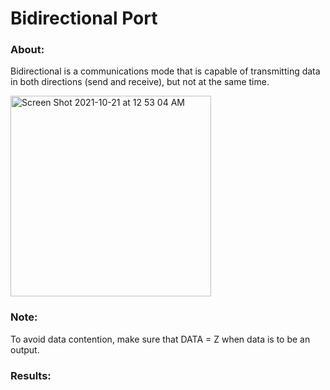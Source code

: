 # Bidirectional Port

### About:

Bidirectional is a communications mode that is capable of transmitting data in both directions (send and receive), but not at the same time.
 
<img width="321" alt="Screen Shot 2021-10-21 at 12 53 04 AM" src="https://user-images.githubusercontent.com/89553126/138219463-1ed53d37-0c29-4532-9049-e213202ff03a.png">

### Note:

To avoid data contention, make sure that DATA = Z when data is to be an output.

### Results:
